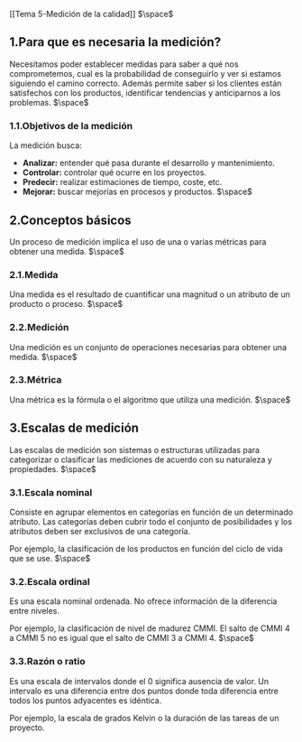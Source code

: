 [[Tema 5-Medición de la calidad]]
$\space$
## 1.Para que es necesaria la medición?
Necesitamos poder establecer medidas para saber a qué nos comprometemos, cual es la probabilidad de conseguirlo y ver si estamos siguiendo el camino correcto. Además permite saber si los clientes están satisfechos con los productos, identificar tendencias y anticiparnos a los problemas.
$\space$
### 1.1.Objetivos de la medición
La medición busca:
+ **Analizar:** entender qué pasa durante el desarrollo y mantenimiento.
+ **Controlar:** controlar qué ocurre en los proyectos.
+ **Predecir:** realizar estimaciones de tiempo, coste, etc.
+ **Mejorar:** buscar mejorías en procesos y productos.
$\space$
## 2.Conceptos básicos
Un proceso de medición implica el uso de una o varias métricas para obtener una medida.
$\space$
### 2.1.Medida
Una medida es el resultado de cuantificar una magnitud o un atributo de un producto o proceso.
$\space$
### 2.2.Medición
Una medición es un conjunto de operaciones necesarias para obtener una medida.
$\space$
### 2.3.Métrica
Una métrica es la fórmula o el algoritmo que utiliza una medición.
$\space$
## 3.Escalas de medición
Las escalas de medición son sistemas o estructuras utilizadas para categorizar o clasificar las mediciones de acuerdo con su naturaleza y propiedades.
$\space$
### 3.1.Escala nominal
Consiste en agrupar elementos en categorías en función de un determinado atributo. Las categorías deben cubrir todo el conjunto de posibilidades y los atributos deben ser exclusivos de una categoría.

Por ejemplo, la clasificación de los productos en función del ciclo de vida que se use.
$\space$
### 3.2.Escala ordinal
Es una escala nominal ordenada. No ofrece información de la diferencia entre niveles. 

Por ejemplo, la clasificación de nivel de madurez CMMI. El salto de CMMI 4 a CMMI 5 no es igual que el salto de CMMI 3 a CMMI 4.
$\space$
### 3.3.Razón o ratio
Es una escala de intervalos donde el 0 significa ausencia de valor. Un intervalo es una diferencia entre dos puntos donde toda diferencia entre todos los puntos adyacentes es idéntica. 

Por ejemplo, la escala de grados Kelvin o la duración de las tareas de un proyecto.